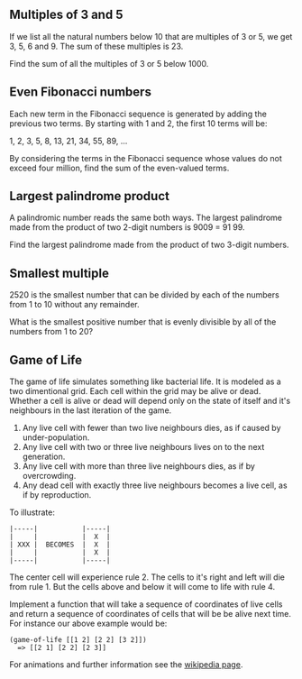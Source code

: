 Multiples of 3 and 5
--------------------

If we list all the natural numbers below 10 that are multiples of 3 or 5, we
get 3, 5, 6 and 9. The sum of these multiples is 23.

Find the sum of all the multiples of 3 or 5 below 1000.

Even Fibonacci numbers
----------------------

Each new term in the Fibonacci sequence is generated by adding the previous two
terms. By starting with 1 and 2, the first 10 terms will be:

1, 2, 3, 5, 8, 13, 21, 34, 55, 89, ...

By considering the terms in the Fibonacci sequence whose values do not exceed
four million, find the sum of the even-valued terms.

Largest palindrome product
--------------------------

A palindromic number reads the same both ways. The largest palindrome made from
the product of two 2-digit numbers is 9009 = 91 99.

Find the largest palindrome made from the product of two 3-digit numbers.

Smallest multiple
-----------------

2520 is the smallest number that can be divided by each of the numbers from 1
to 10 without any remainder.

What is the smallest positive number that is evenly divisible by all of the
numbers from 1 to 20?

Game of Life
------------

The game of life simulates something like bacterial life. It is modeled as a
two dimentional grid. Each cell within the grid may be alive or dead. Whether a
cell is alive or dead will depend only on the state of itself and it's
neighbours in the last iteration of the game.

1. Any live cell with fewer than two live neighbours dies, as if caused by
   under-population.
2. Any live cell with two or three live neighbours lives on to the next
   generation.
3. Any live cell with more than three live neighbours dies, as if by
   overcrowding.
4. Any dead cell with exactly three live neighbours becomes a live cell, as if
   by reproduction.

To illustrate:

    |-----|           |-----|
    |     |           |  X  |
    | XXX |  BECOMES  |  X  |
    |     |           |  X  |
    |-----|           |-----|


The center cell will experience rule 2. The cells to it's right and left will
die from rule 1. But the cells above and below it will come to life with rule
4.

Implement a function that will take a sequence of coordinates of live cells and
return a sequence of coordinates of cells that will be be alive next time. For
instance our above example would be:

    (game-of-life [[1 2] [2 2] [3 2]])
      => [[2 1] [2 2] [2 3]]

For animations and further information see the [wikipedia
page](http://en.wikipedia.org/wiki/Conway's_Game_of_Life).

